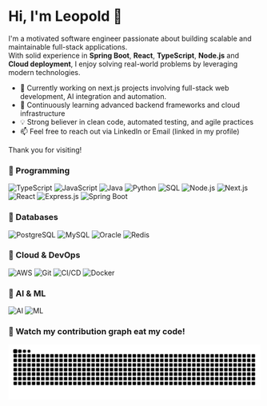 # Hi, I'm Leopold 👋

I'm a motivated software engineer passionate about building scalable and maintainable full-stack applications.  
With solid experience in **Spring Boot**, **React**, **TypeScript**, **Node.js** and **Cloud deployment**, I enjoy solving real-world problems by leveraging modern technologies.

- 🔭 Currently working on next.js projects involving full-stack web development, AI integration and automation.
- 🌱 Continuously learning advanced backend frameworks and cloud infrastructure
- 💡 Strong believer in clean code, automated testing, and agile practices
- 📫 Feel free to reach out via LinkedIn or Email (linked in my profile)

Thank you for visiting!

### 🧠 Programming

![TypeScript](https://img.shields.io/badge/-TypeScript-3178c6?logo=typescript&logoColor=white&style=flat-square)
![JavaScript](https://img.shields.io/badge/-JavaScript-f7df1e?logo=javascript&logoColor=black&style=flat-square)
![Java](https://img.shields.io/badge/-Java-007396?logo=java&logoColor=white&style=flat-square)
![Python](https://img.shields.io/badge/-Python-3776ab?logo=python&logoColor=white&style=flat-square)
![SQL](https://img.shields.io/badge/-SQL-003B57?logo=sqlite&logoColor=white&style=flat-square)
![Node.js](https://img.shields.io/badge/-Node.js-339933?logo=node.js&logoColor=white&style=flat-square)
![Next.js](https://img.shields.io/badge/-Next.js-000000?logo=next.js&logoColor=white&style=flat-square)
![React](https://img.shields.io/badge/-React-61dafb?logo=react&logoColor=black&style=flat-square)
![Express.js](https://img.shields.io/badge/-Express.js-000000?logo=express&logoColor=white&style=flat-square)
![Spring Boot](https://img.shields.io/badge/-SpringBoot-6DB33F?logo=springboot&logoColor=white&style=flat-square)

### 💾 Databases

![PostgreSQL](https://img.shields.io/badge/-PostgreSQL-336791?logo=postgresql&logoColor=white&style=flat-square)
![MySQL](https://img.shields.io/badge/-MySQL-4479A1?logo=mysql&logoColor=white&style=flat-square)
![Oracle](https://img.shields.io/badge/-Oracle-F80000?logo=oracle&logoColor=white&style=flat-square)
![Redis](https://img.shields.io/badge/-Redis-DC382D?logo=redis&logoColor=white&style=flat-square)

### 🚀 Cloud & DevOps

![AWS](https://img.shields.io/badge/-AWS-232F3E?logo=amazon-aws&logoColor=white&style=flat-square)
![Git](https://img.shields.io/badge/-Git-F05032?logo=git&logoColor=white&style=flat-square)
![CI/CD](https://img.shields.io/badge/-CI%2FCD-0A0A0A?logo=githubactions&logoColor=white&style=flat-square)
![Docker](https://img.shields.io/badge/-Docker-2496ED?logo=docker&logoColor=white&style=flat-square)

### 🧠 AI & ML

![AI](https://img.shields.io/badge/-AI-000000?logo=openai&logoColor=white&style=flat-square)
![ML](https://img.shields.io/badge/-Machine%20Learning-10244F?logo=scikitlearn&logoColor=white&style=flat-square)

### 🐍 Watch my contribution graph eat my code!

![github contribution grid snake animation](https://github.com/chenzhiyu28/chenzhiyu28/blob/output/github-snake-dark.svg?palette=github-dark)
